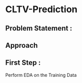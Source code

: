 # CLTV-Prediction
## Problem Statement :


## Approach
   ## First Step : 
   Perform EDA on the Training Data
   
